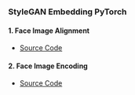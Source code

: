 ### StyleGAN Embedding PyTorch

#### <b>1. Face Image Alignment</b>

* [Source Code](/Face_Image_Alignment.ipynb)

#### <b>2. Face Image Encoding</b>

* [Source Code](/Face_Image_Encoding.ipynb)
